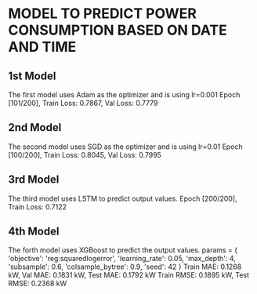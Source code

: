 # MODEL TO PREDICT POWER CONSUMPTION BASED ON DATE AND TIME

## 1st Model

The first model uses Adam as the optimizer and is using lr=0.001
Epoch [101/200], Train Loss: 0.7867, Val Loss: 0.7779


## 2nd Model

The second model uses SGD as the optimizer and is using lr=0.01
Epoch [100/200], Train Loss: 0.8045, Val Loss: 0.7995


## 3rd Model

The third model uses LSTM to predict output values.
Epoch [200/200], Train Loss: 0.7122


## 4th Model

The forth model uses XGBoost to predict the output values.
params = {
    'objective': 'reg:squaredlogerror',
    'learning_rate': 0.05,
    'max_depth': 4,
    'subsample': 0.6,
    'colsample_bytree': 0.9,
    'seed': 42
}
Train MAE: 0.1268 kW, Val MAE: 0.1831 kW, Test MAE: 0.1792 kW
Train RMSE: 0.1895 kW, Test RMSE: 0.2368 kW